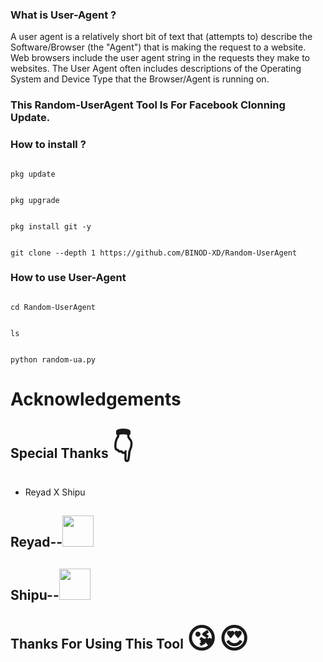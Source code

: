 ### What is User-Agent ?

A user agent is a relatively short bit of text that (attempts to) describe the Software/Browser (the "Agent") that is making the request to a website. Web browsers include the user agent string in the requests they make to websites. The User Agent often includes descriptions of the Operating System and Device Type that the Browser/Agent is running on.

### This Random-UserAgent Tool Is For Facebook Clonning Update.

### How to install  ?

```

pkg update

```

```

pkg upgrade

```

```

pkg install git -y

```

```

git clone --depth 1 https://github.com/BINOD-XD/Random-UserAgent

```

### How to use User-Agent

```

cd Random-UserAgent

```

```

ls

```

```

python random-ua.py

```

# Acknowledgements

## Special Thanks <span style='font-size:45px;'>&#128071;</span>

* Reyad X Shipu

## Reyad--[<img src="https://www.pngmart.com/files/15/Circle-Facebook-Logo-PNG-Pic.png" width="50px"></i></b></h2>](https://www.facebook.com/reyadbross?mibextid=ZbWKwL)

## Shipu--[<img src="https://png.pngtree.com/png-vector/20221018/ourmid/pngtree-whatsapp-mobile-software-icon-png-image_6315991.png" width="50px"></i></b></h2>](https://wa.me/+8801989861704)

## Thanks For Using This Tool <span style='font-size:45px;'>&#128536;</span> <span style='font-size:45px;'>&#128525;</span>
